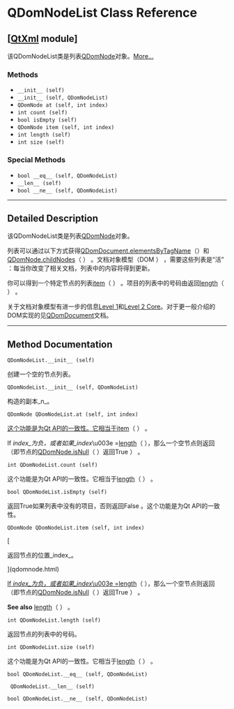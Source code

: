 # QDomNodeList Class Reference

## [[QtXml](index.htm) module]

该QDomNodeList类是列表[QDomNode](qdomnode.html)对象。[More...](#details)

### Methods

*   `__init__ (self)`
*   `__init__ (self, QDomNodeList)`
*   `QDomNode at (self, int index)`
*   `int count (self)`
*   `bool isEmpty (self)`
*   `QDomNode item (self, int index)`
*   `int length (self)`
*   `int size (self)`

### Special Methods

*   `bool __eq__ (self, QDomNodeList)`
*   `__len__ (self)`
*   `bool __ne__ (self, QDomNodeList)`

* * *

## Detailed Description

该QDomNodeList类是列表[QDomNode](qdomnode.html)对象。

列表可以通过以下方式获得[QDomDocument.elementsByTagName](qdomdocument.html#elementsByTagName)（）和[QDomNode.childNodes](qdomnode.html#childNodes)（ ） 。文档对象模型（DOM ） ，需要这些列表是“活” ：每当你改变了相关文档，列表中的内容将得到更新。

你可以得到一个特定节点的列表[item](qdomnodelist.html#item)（ ） 。项目的列表中的号码由返回[length](qdomnodelist.html#length)（ ） 。

关于文档对象模型有进一步的信息[Level 1](http://www.w3.org/TR/REC-DOM-Level-1/)和[Level 2 Core](http://www.w3.org/TR/DOM-Level-2-Core/)。对于更一般介绍的DOM实现的见[QDomDocument](qdomdocument.html)文档。

* * *

## Method Documentation

```
QDomNodeList.__init__ (self)
```

创建一个空的节点列表。

```
QDomNodeList.__init__ (self, QDomNodeList)
```

构造的副本_n_。

```
QDomNode QDomNodeList.at (self, int index)
```

[](qdomnode.html)

[这个功能是为Qt API的一致性。它相当于](qdomnode.html)[item](qdomnodelist.html#item)（ ） 。

If _index_为负，或者如果_index_\u003e =[length](qdomnodelist.html#length)（ ），那么一个空节点则返回（即节点的[QDomNode.isNull](qdomnode.html#isNull)（ ）返回True ） 。

```
int QDomNodeList.count (self)
```

这个功能是为Qt API的一致性。它相当于[length](qdomnodelist.html#length)（ ） 。

```
bool QDomNodeList.isEmpty (self)
```

返回True如果列表中没有的项目，否则返回False 。这个功能是为Qt API的一致性。

```
QDomNode QDomNodeList.item (self, int index)
```

[

返回节点的位置_index_。

](qdomnode.html)

[If _index_为负，或者如果_index_\u003e =](qdomnode.html)[length](qdomnodelist.html#length)（ ），那么一个空节点则返回（即节点的[QDomNode.isNull](qdomnode.html#isNull)（ ）返回True ） 。

**See also** [length](qdomnodelist.html#length)（ ） 。

```
int QDomNodeList.length (self)
```

返回节点的列表中的号码。

```
int QDomNodeList.size (self)
```

这个功能是为Qt API的一致性。它相当于[length](qdomnodelist.html#length)（ ） 。

```
bool QDomNodeList.__eq__ (self, QDomNodeList)
```

```
 QDomNodeList.__len__ (self)
```

```
bool QDomNodeList.__ne__ (self, QDomNodeList)
```